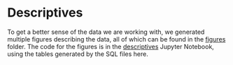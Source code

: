 # Descriptives

To get a better sense of the data we are working with, we generated multiple figures describing the data, all of which can be found in the [figures] folder. The code for the figures is in the [descriptives] Jupyter Notebook, using the tables generated by the SQL files here.

[figures]: ../descriptives/figures/
[descriptives]: ../descriptives/descriptives.ipynb
